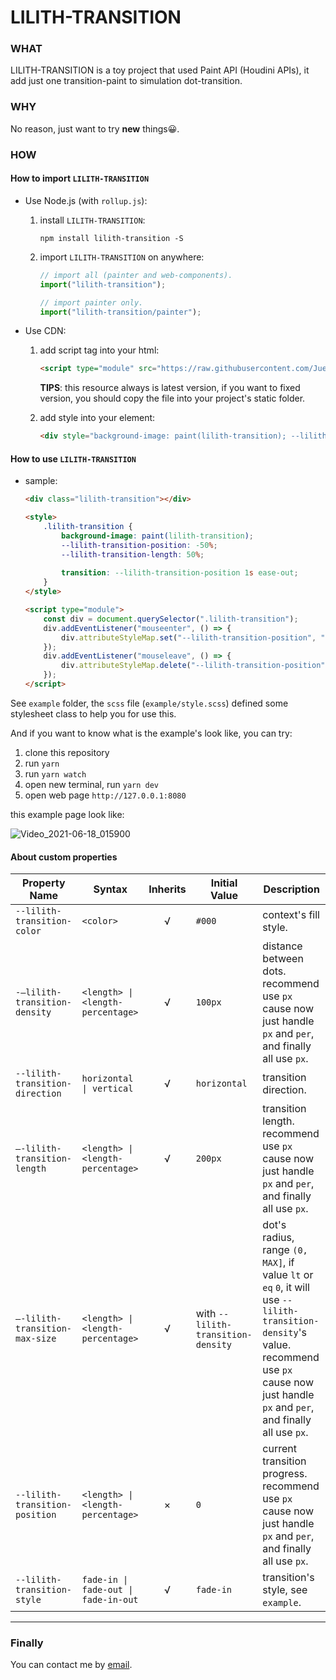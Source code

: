 # LILITH-TRANSITION

### WHAT

LILITH-TRANSITION is a toy project that used Paint API (Houdini APIs), it add just one transition-paint to simulation dot-transition.

### WHY

No reason, just want to try **new** things😀.

### HOW

#### How to import `LILITH-TRANSITION`

- Use Node.js (with `rollup.js`):
  1. install `LILITH-TRANSITION`:

     ```shell
     npm install lilith-transition -S
     ```

  2. import `LILITH-TRANSITION` on anywhere:
     
     ```javascript
     // import all (painter and web-components).
     import("lilith-transition");

     // import painter only.
     import("lilith-transition/painter");
     ```

- Use CDN:

  1. add script tag into your html:

     ```html
     <script type="module" src="https://raw.githubusercontent.com/JuerGenie/lilith-transition/master/release/index.js"></script>
     ```

     **TIPS**: this resource always is latest version, if you want to fixed version, you should copy the file into your project's static folder.

  2. add style into your element:
     ```html
     <div style="background-image: paint(lilith-transition); --lilith-transition-position: 50%"></div>
     ```

#### How to use `LILITH-TRANSITION`

- sample:

   ```html
   <div class="lilith-transition"></div>
   
   <style>
       .lilith-transition {
           background-image: paint(lilith-transition);
           --lilith-transition-position: -50%;
           --lilith-transition-length: 50%;
           
           transition: --lilith-transition-position 1s ease-out;
       }
   </style>
   
   <script type="module">
       const div = document.querySelector(".lilith-transition");
       div.addEventListener("mouseenter", () => {
           div.attributeStyleMap.set("--lilith-transition-position", "60%");
       });
       div.addEventListener("mouseleave", () => {
           div.attributeStyleMap.delete("--lilith-transition-position");
       });
   </script>
   ```

See `example` folder, the `scss` file (`example/style.scss`) defined some stylesheet class to help you for use this.

And if you want to know what is the example's look like, you can try:

1. clone this repository
2. run `yarn`
3. run `yarn watch`
4. open new terminal, run `yarn dev`
5. open web page `http://127.0.0.1:8080`

this example page look like:

![Video_2021-06-18_015900](README.assets/Video_2021-06-18_015900.gif)

#### About custom properties

| Property Name                   | Syntax                             | Inherits | Initial Value                      | Description                                                  |
| ------------------------------- | ---------------------------------- | :------: | ---------------------------------- | ------------------------------------------------------------ |
| `--lilith-transition-color`     | `<color>`                          |    √     | `#000`                             | context's fill style.                                        |
| `-–lilith-transition-density`   | `<length> \| <length-percentage>`   |    √     | `100px`                            | distance between dots.<br />recommend use `px` cause now just handle `px` and `per`, and finally all use `px`. |
| `--lilith-transition-direction` | `horizontal \| vertical`            |    √     | `horizontal`                       | transition direction.                                        |
| `–-lilith-transition-length`    | `<length> \| <length-percentage>`   |    √     | `200px`                            | transition length.<br />recommend use `px` cause now just handle `px` and `per`, and finally all use `px`. |
| `–-lilith-transition-max-size`  | `<length> \| <length-percentage>`   |    √     | with `--lilith-transition-density` | dot's radius, range `(0, MAX]`, if value `lt` or `eq` `0`, it will use `--lilith-transition-density`'s value.<br />recommend use `px` cause now just handle `px` and `per`, and finally all use `px`. |
| `--lilith-transition-position`  | `<length> \| <length-percentage>`    |    ×     | `0`                                | current transition progress.<br />recommend use `px` cause now just handle `px` and `per`, and finally all use `px`. |
| `--lilith-transition-style`     | `fade-in \| fade-out \| fade-in-out` |    √     | `fade-in`                          | transition's style, see `example`.                           |

---

### Finally

You can contact me by [email](mailto://juergenie@qq.com).
